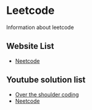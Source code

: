 # Leetcode
Information about leetcode

## Website List 
- [Neetcode](https://neetcode.io/)

## Youtube solution list
- [Over the shoulder coding](https://www.youtube.com/channel/UCst1odpLXnvJVW7wV9LFpoQ)
- [Neetcode](https://www.youtube.com/c/NeetCode)
